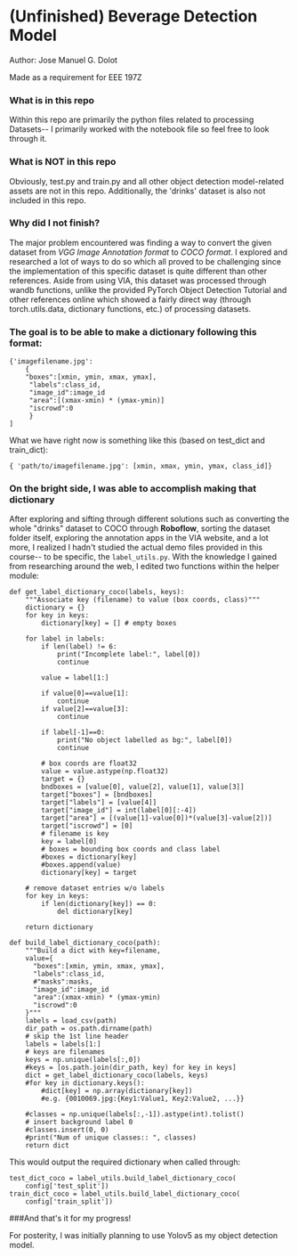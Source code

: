 # (Unfinished) Beverage Detection Model

Author: Jose Manuel G. Dolot

Made as a requirement for EEE 197Z

### What is in this repo
Within this repo are primarily the python files related to processing Datasets-- I primarily worked with the notebook file so feel free to look through it.

### What is NOT in this repo
Obviously, test.py and train.py and all other object detection model-related assets are not in this repo. Additionally, the 'drinks' dataset is also not included in this repo.

### Why did I not finish?
The major problem encountered was finding a way to convert the given dataset from *VGG Image Annotation format* to *COCO format*. I explored and researched a lot of ways to do so which all proved to be challenging since the implementation of this specific dataset is quite different than other references. Aside from using VIA, this dataset was processed through wandb functions, unlike the provided PyTorch Object Detection Tutorial and other references online which showed a fairly direct way (through torch.utils.data, dictionary functions, etc.) of processing datasets.

### The goal is to be able to make a dictionary following this format:

```
{'imagefilename.jpg':
    {
    "boxes":[xmin, ymin, xmax, ymax],
     "labels":class_id,
     "image_id":image_id
     "area":[(xmax-xmin) * (ymax-ymin)]
     "iscrowd":0
     }
]
```

What we have right now is something like this (based on test_dict and train_dict):

```
{ 'path/to/imagefilename.jpg': [xmin, xmax, ymin, ymax, class_id]}
```

### On the bright side, I was able to accomplish making that dictionary
After exploring and sifting through different solutions such as converting the whole "drinks" dataset to COCO through **Roboflow**, sorting the dataset folder itself, exploring the annotation apps in the VIA website, and a lot more, I realized I hadn't studied the actual demo files provided in this course-- to be specific, the `label_utils.py`. With the knowledge I gained from researching around the web, I edited two functions within the helper module:

```
def get_label_dictionary_coco(labels, keys):
    """Associate key (filename) to value (box coords, class)"""
    dictionary = {}
    for key in keys:
        dictionary[key] = [] # empty boxes

    for label in labels:
        if len(label) != 6:
            print("Incomplete label:", label[0])
            continue

        value = label[1:]

        if value[0]==value[1]:
            continue
        if value[2]==value[3]:
            continue

        if label[-1]==0:
            print("No object labelled as bg:", label[0])
            continue

        # box coords are float32
        value = value.astype(np.float32)
        target = {}
        bndboxes = [value[0], value[2], value[1], value[3]]
        target["boxes"] = [bndboxes]
        target["labels"] = [value[4]]
        target["image_id"] = int(label[0][:-4])
        target["area"] = [(value[1]-value[0])*(value[3]-value[2])]
        target["iscrowd"] = [0]
        # filename is key
        key = label[0]
        # boxes = bounding box coords and class label
        #boxes = dictionary[key]
        #boxes.append(value)
        dictionary[key] = target

    # remove dataset entries w/o labels
    for key in keys:
        if len(dictionary[key]) == 0:
            del dictionary[key]

    return dictionary

def build_label_dictionary_coco(path):
    """Build a dict with key=filename,
    value={
      "boxes":[xmin, ymin, xmax, ymax],
      "labels":class_id,
      #"masks":masks,
      "image_id":image_id
      "area":(xmax-xmin) * (ymax-ymin)
      "iscrowd":0
    }"""
    labels = load_csv(path)
    dir_path = os.path.dirname(path)
    # skip the 1st line header
    labels = labels[1:]
    # keys are filenames
    keys = np.unique(labels[:,0])
    #keys = [os.path.join(dir_path, key) for key in keys]
    dict = get_label_dictionary_coco(labels, keys) 
    #for key in dictionary.keys():
        #dict[key] = np.array(dictionary[key])
        #e.g. {0010069.jpg:{Key1:Value1, Key2:Value2, ...}}

    #classes = np.unique(labels[:,-1]).astype(int).tolist()
    # insert background label 0
    #classes.insert(0, 0)
    #print("Num of unique classes:: ", classes)
    return dict
```

This would output the required dictionary when called through:
```
test_dict_coco = label_utils.build_label_dictionary_coco(
    config['test_split'])
train_dict_coco = label_utils.build_label_dictionary_coco(
    config['train_split'])
```

###And that's it for my progress!

For posterity, I was initially planning to use Yolov5 as my object detection model.

